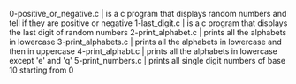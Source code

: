 0-positive_or_negative.c | is a c program that displays random numbers and tell if they are positive or negative
1-last_digit.c | is a c program that displays the last digit of random numbers
2-print_alphabet.c | prints all the alphabets in lowercase
3-print_alphabets.c | prints all the alphabets in lowercase and then in uppercase
4-print_alphabt.c | prints all the alphabets in lowercase except 'e' and 'q'
5-print_numbers.c |  prints all single digit numbers of base 10 starting from 0
